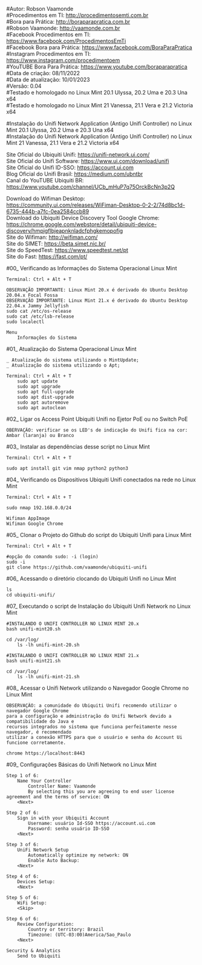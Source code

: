 #Autor: Robson Vaamonde<br>
#Procedimentos em TI: http://procedimentosemti.com.br<br>
#Bora para Prática: http://boraparapratica.com.br<br>
#Robson Vaamonde: http://vaamonde.com.br<br>
#Facebook Procedimentos em TI: https://www.facebook.com/ProcedimentosEmTi<br>
#Facebook Bora para Prática: https://www.facebook.com/BoraParaPratica<br>
#Instagram Procedimentos em TI: https://www.instagram.com/procedimentoem<br>
#YouTUBE Bora Para Prática: https://www.youtube.com/boraparapratica<br>
#Data de criação: 08/11/2022<br>
#Data de atualização: 10/01/2023<br>
#Versão: 0.04<br>
#Testado e homologado no Linux Mint 20.1 Ulyssa, 20.2 Uma e 20.3 Una x64<br>
#Testado e homologado no Linux Mint 21 Vanessa, 21.1 Vera e 21.2 Victoria x64

#Instalação do Unifi Network Application (Antigo Unifi Controller) no Linux Mint 20.1 Ulyssa, 20.2 Uma e 20.3 Una x64<br>
#Instalação do Unifi Network Application (Antigo Unifi Controller) no Linux Mint 21 Vanessa, 21.1 Vera e 21.2 Victoria x64

Site Oficial do Ubiquiti Unifi: https://unifi-network.ui.com/<br>
Site Oficial do Unifi Software: https://www.ui.com/download/unifi<br>
Site Oficial do Unifi ID-SSO: https://account.ui.com<br>
Blog Oficial do Unifi Brasil: https://medium.com/ubntbr<br>
Canal do YouTUBE Ubiquiti BR: https://www.youtube.com/channel/UCb_mHuP7q75OrckBcNn3p2Q

Download do Wifiman Desktop: https://community.ui.com/releases/WiFiman-Desktop-0-2-2/74d8bc1d-6735-444b-a7fc-0ea2584ccb89<br>
Download do Ubiquiti Device Discovery Tool Google Chrome: https://chrome.google.com/webstore/detail/ubiquiti-device-discovery/hmpigflbjeapnknladcfphgkemopofig<br>
Site do Wifiman: http://wifiman.com/<br>
Site do SIMET: https://beta.simet.nic.br/<br>
Site do SpeedTest: https://www.speedtest.net/pt<br>
Site do Fast: https://fast.com/pt/

#00_ Verificando as Informações do Sistema Operacional Linux Mint<br>

	Terminal: Ctrl + Alt + T

	OBSERVAÇÃO IMPORTANTE: Linux Mint 20.x é derivado do Ubuntu Desktop 20.04.x Focal Fossa 
	OBSERVAÇÃO IMPORTANTE: Linux Mint 21.x é derivado do Ubuntu Desktop 22.04.x Jammy Jellyfish
	sudo cat /etc/os-release
	sudo cat /etc/lsb-release
	sudo localectl

	Menu
		Informações do Sistema

#01_ Atualização do Sistema Operacional Linux Mint<br>

	_ Atualização do sistema utilizando o MintUpdate;
	_ Atualização do sistema utilizando o Apt;

	Terminal: Ctrl + Alt + T
		sudo apt update
		sudo apt upgrade
		sudo apt full-upgrade
		sudo apt dist-upgrade
		sudo apt autoremove
		sudo apt autoclean

#02_ Ligar os Access Point Ubiquiti Unifi no Ejetor PoE ou no Switch PoE<br>

	OBERVAÇÃO: verificar se os LED's de indicação do Unifi fica na cor: Ambar (laranja) ou Branco

#03_ Instalar as dependências desse script no Linux Mint<br>

	Terminal: Ctrl + Alt + T
	
	sudo apt install git vim nmap python2 python3

#04_ Verificando os Dispositivos Ubiquiti Unifi conectados na rede no Linux Mint<br>

	Terminal: Ctrl + Alt + T
	
	sudo nmap 192.168.0.0/24

	Wifiman AppImage
	Wifiman Google Chrome

#05_ Clonar o Projeto do Github do script do Ubiquiti Unifi para Linux Mint<br>

	Terminal: Ctrl + Alt + T
	
	#opção do comando sudo: -i (login)
	sudo -i
	git clone https://github.com/vaamonde/ubiquiti-unifi

#06_ Acessando o diretório clocando do Ubiquiti Unifi no Linux Mint<br>

	ls
	cd ubiquiti-unifi/

#07_ Executando o script de Instalação do Ubiquiti Unifi Network no Linux Mint<br>

	#INSTALANDO O UNIFI CONTROLLER NO LINUX MINT 20.x
	bash unifi-mint20.sh

	cd /var/log/
		ls -lh unifi-mint-20.sh

	#INSTALANDO O UNIFI CONTROLLER NO LINUX MINT 21.x
	bash unifi-mint21.sh

	cd /var/log/
		ls -lh unifi-mint-21.sh

#08_ Acessar o Unifi Network utilizando o Navegador Google Chrome no Linux Mint<br>

	OBSERVAÇÃO: a comunidade do Ubiquiti Unifi recomendo utilizar o navegador Google Chrome
	para a configuração e administração do Unifi Network devido a compatibilidade do Java e
	recursos integrados no sistema que funciona perfeitamente nesse navegador, é recomendado
	utilizar a conexão HTTPS para que o usuário e senha do Account Ui funcione corretamente.

	chrome https://localhost:8443

#09_ Configurações Básicas do Unifi Network no Linux Mint<br>

	Step 1 of 6:
		Name Your Controller
			Controller Name: Vaamonde
			By selecting this you are agreeing to end user license agreement and the terms of service: ON 
		<Next>

	Step 2 of 6:
		Sign in with your Ubiquiti Account
			Username: usuário Id-SSO https://account.ui.com
			Password: senha usuário ID-SSO 
		<Next>

	Step 3 of 6:
		UniFi Network Setup
			Automatically optimize my network: ON
			Enable Auto Backup: 
		<Next>

	Step 4 of 6:
		Devices Setup: 
		<Next>

	Step 5 of 6:
		WiFi Setup: 
		<Skip>

	Step 6 of 6:
		Review Configuration:
			Country or territory: Brazil
			Timezone: (UTC-03:00)America/Sao_Paulo 
		<Next>

	Security & Analytics
		Send to Ubiquiti